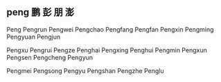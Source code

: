 peng  鹏 彭 朋 澎
---

Peng Pengrun Pengwei Pengchao Pengfang Pengfan Pengxin Pengming Pengyuan Pengjun 

Pengxu Pengrui Pengze Penghai Pengxing Penghui Pengmin Pengxun Pengsen Pengcheng Pengyun 

Pengmei Pengsong Pengyu Pengshan Pengzhe Penglu 

